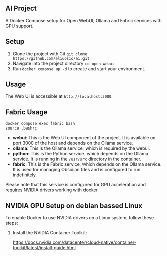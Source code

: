 ## AI Project
A Docker Compose setup for Open WebUI, Ollama and Fabric services with GPU support.

## Setup

1. Clone the project with Git `git clone https://github.com/aliuosio/ai.git`
2. Navigate into the project directory `cd open-webui`
3. Run `docker compose up -d` to create and start your environment.

## Usage

The Web UI is accessible at `http://localhost:3000`.

## Fabric Usage

    docker compose exec fabric bash
    source .bashrc

- **webui**: This is the Web UI component of the project. It is available on port 3000 of the host and depends on the Ollama service.
- **ollama**: This is the Ollama service, which is required by the webui.
- **python**: This is the Python service, which depends on the Ollama service. It is running in the `/usr/src` directory in the container.
- **fabric**: This is the Fabric service, which depends on the Ollama service. It is used for managing Obsidian files and is configured to run indefinitely.

Please note that this service is configured for GPU acceleration and requires NVIDIA drivers working with docker
## NVIDIA GPU Setup on debian bassed Linux

To enable Docker to use NVIDIA drivers on a Linux system, follow these steps:

1. Install the NVIDIA Container Toolkit:

	https://docs.nvidia.com/datacenter/cloud-native/container-toolkit/latest/install-guide.html
